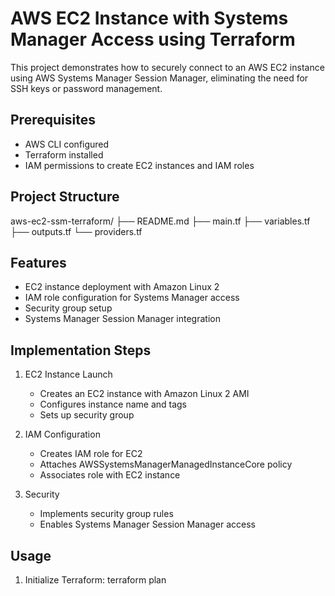 # AWS EC2 Instance with Systems Manager Access using Terraform

This project demonstrates how to securely connect to an AWS EC2 instance using AWS Systems Manager Session Manager, eliminating the need for SSH keys or password management.

## Prerequisites

- AWS CLI configured
- Terraform installed
- IAM permissions to create EC2 instances and IAM roles

## Project Structure
aws-ec2-ssm-terraform/
├── README.md
├── main.tf
├── variables.tf
├── outputs.tf
└── providers.tf

## Features

- EC2 instance deployment with Amazon Linux 2
- IAM role configuration for Systems Manager access
- Security group setup
- Systems Manager Session Manager integration

## Implementation Steps

1. EC2 Instance Launch
   - Creates an EC2 instance with Amazon Linux 2 AMI
   - Configures instance name and tags
   - Sets up security group

2. IAM Configuration
   - Creates IAM role for EC2
   - Attaches AWSSystemsManagerManagedInstanceCore policy
   - Associates role with EC2 instance

3. Security
   - Implements security group rules
   - Enables Systems Manager Session Manager access

## Usage

1. Initialize Terraform:
terraform plan
